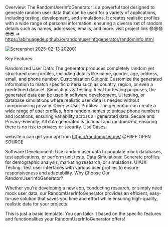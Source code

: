 Overview: The RandomUserInfoGenerator is a powerful tool designed to generate random user data that can be used for a variety of applications, including testing, development, and simulations. It creates realistic profiles with a wide range of personal information, ensuring a diverse set of random details such as names, addresses, emails, and more.
visit project:link 😎😎😎😎😎 => https://abihuagede.github.io/randomuserinfogenerator/randominfo.html

![Screenshot 2025-02-13 202001](https://github.com/user-attachments/assets/eaaa7c0e-476e-49cb-9210-b3a712691d57)


Key Features:

Randomized User Data: The generator produces completely random yet structured user profiles, including details like name, gender, age, address, email, and phone number.
Customization Options: Customize the generated information to match specific criteria such as country, region, or even a predefined dataset.
Simulations & Testing: Ideal for testing purposes, the generated data can be used in software development, UI testing, or database simulations where realistic user data is needed without compromising privacy.
Diverse User Profiles: The generator can create a wide range of user profiles, from random names to unique phone numbers and locations, ensuring variability across all generated data.
Secure and Privacy-Friendly: All data generated is fictional and randomized, ensuring there is no risk to privacy or security.
Use Cases:

website u can get your api from https://randomuser.me/ 😉FREE OPEN SOURCE 

Software Development: Use random user data to populate mock databases, test applications, or perform unit tests.
Data Simulations: Generate profiles for demographic analysis, marketing research, or simulations.
UI/UX Testing: Test user interfaces with various user profiles to ensure responsiveness and adaptability.
Why Choose Our RandomUserInfoGenerator?

Whether you're developing a new app, conducting research, or simply need mock user data, our RandomUserInfoGenerator provides an efficient, easy-to-use solution that saves you time and effort while ensuring high-quality, realistic data for your projects.

This is just a basic template. You can tailor it based on the specific features and functionalities your RandomUserInfoGenerator offers!
